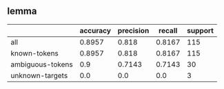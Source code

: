 
## lemma

|                  | accuracy | precision | recall | support |
|------------------|----------|-----------|--------|---------|
| all              | 0.8957   | 0.818     | 0.8167 | 115     |
| known-tokens     | 0.8957   | 0.818     | 0.8167 | 115     |
| ambiguous-tokens | 0.9      | 0.7143    | 0.7143 | 30      |
| unknown-targets  | 0.0      | 0.0       | 0.0    | 3       |

